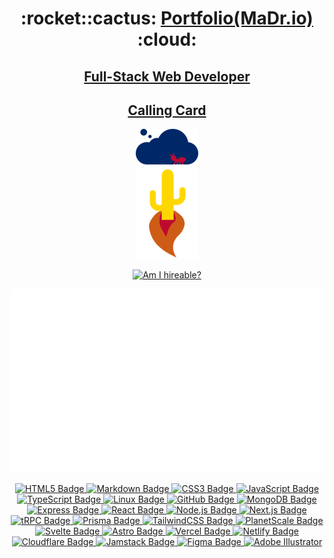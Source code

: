 <h1 align="center" id="-rocket-cactus-madr-io-https-madr-io-cloud-">:rocket::cactus: <a href="https://MaDr.io">Portfolio(MaDr.io)</a> :cloud:</h1>
<h2 align="center" id="full-stack-cloud-developer"><a href="https://MatthewDrish.com">Full-Stack Web Developer</a></h2>
<h2 align="center" id="full-stack-cloud-developer"><a href="https://MatthewDrish.com">Calling Card</a></h2>
<p align="center">
    <a target="_blank" href="https://matthewdrish.com" alt="Link to matthewdrish.com">
        <img src="https://github.com/MaDrCloudDev/projectsImages/raw/master/MaDrLogo.svg" alt="MaDr logo" />
    </a>
</p>
<p align="center">
    <a target="_blank" href="https://matthewdrish.com" alt="Link to matthewdrish.com">
        <img
            src="https://camo.githubusercontent.com/ff7a385945142681b89aaf11bd0e9792e6a1bb9b9daf3e155275b1ebfe334b7d/68747470733a2f2f63646e2e7261776769742e636f6d2f6869656e64762f6869726561626c652f6d61737465722f7374796c65732f64656661756c742f7965732e737667"
            alt="Am I hireable?"
        />
    </a>
</p>
<p align="center">
    <a href="https://raw.githubusercontent.com/MaDrCloudDev/github-stats/master/generated/languages.svg#gh-dark-mode-only" alt="GitHub stats">
        <img src="https://raw.githubusercontent.com/MaDrCloudDev/github-stats/master/generated/languages.svg#gh-dark-mode-only" alt="" />
    </a>
</p>
<p align="center">
    <a href="https://html.spec.whatwg.org/multipage/">
        <img src="https://img.shields.io/badge/HTML5-E34F26?logo=html5&amp;logoColor=fff&amp;style=plastic" alt="HTML5 Badge" />
    </a>
    <a href="https://docs.github.com/en/get-started/writing-on-github/getting-started-with-writing-and-formatting-on-github/basic-writing-and-formatting-syntax">
        <img src="https://img.shields.io/badge/Markdown-000?logo=markdown&amp;logoColor=fff&amp;style=plastic" alt="Markdown Badge" />
    </a>
    <a href="https://www.w3.org/Style/CSS/Overview.en.html">
        <img src="https://img.shields.io/badge/CSS3-1572B6?logo=css3&amp;logoColor=fff&amp;style=plastic" alt="CSS3 Badge" />
    </a>
    <a href="https://www.javascript.com/">
        <img src="https://img.shields.io/badge/JavaScript-F7DF1E?logo=javascript&amp;logoColor=000&amp;style=plastic" alt="JavaScript Badge" />
    </a>
    <br />
    <a href="https://www.typescriptlang.org/">
        <img src="https://img.shields.io/badge/TypeScript-3178C6?logo=typescript&amp;logoColor=fff&amp;style=plastic" alt="TypeScript Badge" />
    </a>
    <a href="https://www.linux.org/">
        <img src="https://img.shields.io/badge/Linux-FCC624?logo=linux&amp;logoColor=000&amp;style=plastic" alt="Linux Badge" />
    </a>
    <a href="https://github.com/">
        <img src="https://img.shields.io/badge/GitHub-181717?logo=github&amp;logoColor=fff&amp;style=plastic" alt="GitHub Badge" />
    </a>
    <a href="https://www.mongodb.com/">
        <img src="https://img.shields.io/badge/MongoDB-47A248?logo=mongodb&amp;logoColor=fff&amp;style=plastic" alt="MongoDB Badge" />
    </a>
    <br />
    <a href="https://expressjs.com/">
        <img src="https://img.shields.io/badge/Express-000?logo=express&amp;logoColor=fff&amp;style=plastic" alt="Express Badge" />
    </a>
    <a href="https://reactjs.org/">
        <img src="https://img.shields.io/badge/React-61DAFB?logo=react&amp;logoColor=000&amp;style=plastic" alt="React Badge" />
    </a>
    <a href="https://nodejs.org/en/">
        <img src="https://img.shields.io/badge/Node.js-393?logo=nodedotjs&amp;logoColor=fff&amp;style=plastic" alt="Node.js Badge" />
    </a>
    <a href="https://nextjs.org/">
        <img src="https://img.shields.io/badge/Next.js-000?logo=nextdotjs&amp;logoColor=fff&amp;style=plastic" alt="Next.js Badge" />
    </a>
    <br />
    <a href="https://trpc.io/">
        <img src="https://img.shields.io/badge/tRPC-2596BE?logo=trpc&amp;logoColor=fff&amp;style=plastic" alt="tRPC Badge" />
    </a>
    <a href="https://www.prisma.io/">
        <img src="https://img.shields.io/badge/Prisma-2D3748?logo=prisma&logoColor=fff&style=plastic" alt="Prisma Badge" />
    </a>
    <a href="https://tailwindcss.com/">
        <img src="https://img.shields.io/badge/Tailwind%20CSS-06B6D4?logo=tailwindcss&logoColor=fff&style=plastic" alt="TailwindCSS Badge" />
    </a>
    <a href="https://planetscale.com/">
        <img src="https://img.shields.io/badge/PlanetScale-000?logo=planetscale&logoColor=fff&style=plastic" alt="PlanetScale Badge" />
    </a>
    <br />
    <a href="https://svelte.dev/">
        <img src="https://img.shields.io/badge/Svelte-FF3E00?logo=svelte&amp;logoColor=fff&amp;style=plastic" alt="Svelte Badge" />
    </a>
    <a href="https://astro.build/">
        <img src="https://img.shields.io/badge/Astro-FF5D01?logo=astro&amp;logoColor=fff&amp;style=plastic" alt="Astro Badge" />
    </a>
    <a href="https://vercel.com/">
        <img src="https://img.shields.io/badge/Vercel-000?logo=vercel&amp;logoColor=fff&amp;style=plastic" alt="Vercel Badge" />
    </a>
    <a href="https://www.netlify.com/">
        <img src="https://img.shields.io/badge/Netlify-00C7B7?logo=netlify&amp;logoColor=fff&amp;style=plastic" alt="Netlify Badge" />
    </a>
    <br />
    <a href="https://www.cloudflare.com/">
        <img src="https://img.shields.io/badge/Cloudflare-F38020?logo=cloudflare&amp;logoColor=fff&amp;style=plastic" alt="Cloudflare Badge" />
    </a>
    <a href="https://jamstack.org/">
        <img src="https://img.shields.io/badge/Jamstack-F0047F?logo=jamstack&amp;logoColor=fff&amp;style=plastic" alt="Jamstack Badge" />
    </a>
    <a href="https://figma.com/">
        <img src="https://img.shields.io/badge/Figma-F24E1E?logo=figma&amp;logoColor=fff&amp;style=plastic" alt="Figma Badge" />
    </a>
    <a href="https://www.adobe.com/products/illustrator.html">
        <img src="https://img.shields.io/badge/Adobe%20Illustrator-FF9A00?logo=adobeillustrator&amp;logoColor=fff&amp;style=plastic" alt="Adobe Illustrator" />
    </a>
</p>
